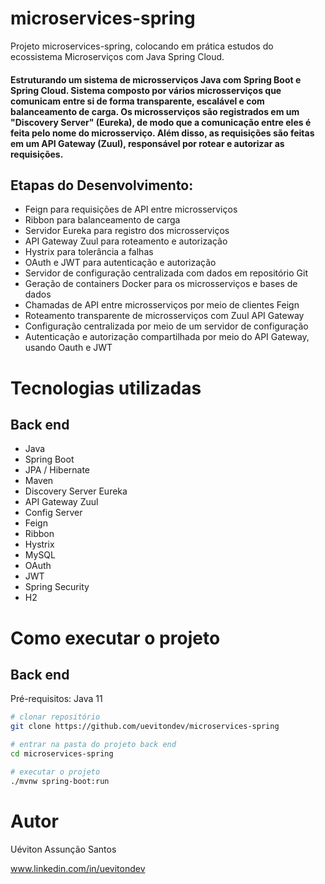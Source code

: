 # microservices-spring
Projeto microservices-spring, colocando em prática estudos do ecossistema Microserviços com Java Spring Cloud.

#### Estruturando um sistema de microsserviços Java com Spring Boot e Spring Cloud. Sistema composto por vários microsserviços que comunicam entre si de forma transparente, escalável e com balanceamento de carga. Os microsserviços são registrados em um "Discovery Server" (Eureka), de modo que a comunicação entre eles é feita pelo nome do microsserviço. Além disso, as requisições são feitas em um API Gateway (Zuul), responsável por rotear e autorizar as requisições.

## Etapas do Desenvolvimento:

- Feign para requisições de API entre microsserviços
- Ribbon para balanceamento de carga
- Servidor Eureka para registro dos microsserviços
- API Gateway Zuul para roteamento e autorização
- Hystrix para tolerância a falhas
- OAuth e JWT para autenticação e autorização
- Servidor de configuração centralizada com dados em repositório Git
- Geração de containers Docker para os microsserviços e bases de dados
- Chamadas de API entre microsserviços por meio de clientes Feign
- Roteamento transparente de microsserviços com Zuul API Gateway
- Configuração centralizada por meio de um servidor de configuração
- Autenticação e autorização compartilhada por meio do API Gateway, usando Oauth e JWT

# Tecnologias utilizadas
## Back end
- Java
- Spring Boot
- JPA / Hibernate
- Maven
- Discovery Server Eureka
- API Gateway Zuul
- Config Server
- Feign
- Ribbon
- Hystrix
- MySQL
- OAuth
- JWT
- Spring Security
- H2


# Como executar o projeto

## Back end
Pré-requisitos: Java 11

```bash
# clonar repositório
git clone https://github.com/uevitondev/microservices-spring

# entrar na pasta do projeto back end
cd microservices-spring

# executar o projeto
./mvnw spring-boot:run
```

# Autor

Uéviton Assunção Santos

www.linkedin.com/in/uevitondev
